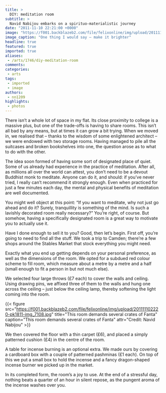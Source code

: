 ```yaml
---
title: >
  DIY: meditation room
subtitle: >
  Navid Nabijou embarks on a spirituo-materialistic journey
date: "2011-11-10 22:21:00 +0000"
image: "https://f001.backblazeb2.com/file/felixonline/img/upload/201111102214-pk1811-img_7103.jpg"
image_caption: "One thing I would say – make it brighter"
headline: true
featured: true
imported: true
aliases:
 - /arts/1746/diy-meditation-room
comments:
categories:
 - arts
tags:
 - imported
 - image
authors:
 - nn1209
highlights:
 - photos
---
```


There isn’t a whole lot of space in my flat. Its close proximity to college is a massive plus, but one of the trade-offs is having to share rooms. This isn’t all bad by any means, but at times it can grow a bit trying.
 When we moved in, we realised that – thanks to the wisdom of some enlightened architect – we were endowed with two storage rooms. Having managed to pile all the suitcases and broken bookshelves into one, the question arose as to what to do with the other.

The idea soon formed of having some sort of designated place of quiet. Some of us already had experience in the practice of meditation. After all, as millions all over the world can attest, you don’t need to be a devout Buddhist monk to meditate. Anyone can do it, and should: if you’ve never tried, I really can’t recommend it strongly enough. Even when practiced for just a few minutes each day, the mental and physical benefits of meditation are well documented.

You might well object at this point: “If you want to meditate, why not just go ahead and do it? Surely, tranquillity is something of the mind. Is such a lavishly decorated room really necessary?” You’re right, of course. But somehow, having a specifically designated room is a great way to motivate you to actually use it.

Have I done enough to sell it to you? Good, then let’s begin. First off, you’re going to need to find all the stuff. We took a trip to Camden; there’re a few shops around the Stables Market that stock everything you might need.

Exactly what you end up getting depends on your personal preference, as well as the dimensions of the room. We opted for a subdued red colour scheme to fill room, which measure about a metre by a metre and a half (small enough to fit a person in but not much else).

We selected four large throws (£7 each) to cover the walls and ceiling. Using drawing pins, we affixed three of them to the walls and hung one across the ceiling – just below the ceiling lamp, thereby softening the light coming into the room.

{{< figure src="https://f001.backblazeb2.com/file/felixonline/img/upload/201111102220-pk1811-img_7108.jpg" title="This room demands several crates of Fanta" caption="This room demands several crates of Fanta" attr="Credit: Navid Nabijou" >}}

We then covered the floor with a thin carpet (£6), and placed a simply patterned cushion (£4) in the centre of the room.

A table for incense burning is an optional extra. We made ours by covering a cardboard box with a couple of patterned pashminas (£1 each). On top of this we put a small box to hold the incense and a fancy dragon-shaped incense burner we picked up in the market.

In its completed form, the room’s a joy to use. At the end of a stressful day, nothing beats a quarter of an hour in silent repose, as the pungent aroma of the incense washes over you.
